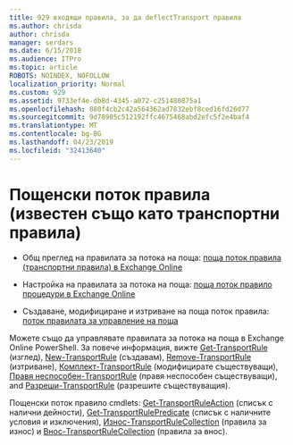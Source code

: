 ```yaml
---
title: 929 входящи правила, за да deflectTransport правила
ms.author: chrisda
author: chrisda
manager: serdars
ms.date: 6/15/2018
ms.audience: ITPro
ms.topic: article
ROBOTS: NOINDEX, NOFOLLOW
localization_priority: Normal
ms.custom: 929
ms.assetid: 9733ef4e-db8d-4345-a072-c251480875a1
ms.openlocfilehash: 880f4cb2c42a564362ad7832ebf8ced16fd26d77
ms.sourcegitcommit: 9d78905c512192ffc4675468abd2efc5f2e4baf4
ms.translationtype: MT
ms.contentlocale: bg-BG
ms.lasthandoff: 04/23/2019
ms.locfileid: "32413640"
---
```

# <a name="mail-flow-rules-also-known-as-transport-rules"></a>Пощенски поток правила (известен също като транспортни правила)

- Общ преглед на правилата за потока на поща: [поща поток правила (транспортни правила) в Exchange Online](https://technet.microsoft.com/library/jj919238.aspx)

- Настройка на правилата за потока на поща: [поща поток правило процедури в Exchange Online](https://technet.microsoft.com/library/dn600436.aspx)

- Създаване, модифициране и изтриване на поща поток правила: [поток правилата за управление на поща](https://technet.microsoft.com/library/jj657505.aspx)

Можете също да управлявате правилата за потока на поща в Exchange Online PowerShell. За повече информация, вижте [Get-TransportRule](https://docs.microsoft.com/powershell/module/exchange/policy-and-compliance/get-transportrule) (изглед), [New-TransportRule](https://docs.microsoft.com/powershell/module/exchange/policy-and-compliance/new-transportrule) (създавам), [Remove-TransportRule](https://docs.microsoft.com/powershell/module/exchange/policy-and-compliance/remove-transportrule) (изтриване), [Комплект-TransportRule](https://docs.microsoft.com/powershell/module/exchange/policy-and-compliance/set-transportrule) (модифицирате съществуващи), [Правя неспособен-TransportRule](https://docs.microsoft.com/powershell/module/exchange/policy-and-compliance/disable-transportrule) (правя неспособен съществуващи), and [Разреши-TransportRule](https://docs.microsoft.com/powershell/module/exchange/policy-and-compliance/enable-transportrule) (разрешите съществуващия).

Пощенски поток правило cmdlets: [Get-TransportRuleAction](https://docs.microsoft.com/powershell/module/exchange/policy-and-compliance/get-transportruleaction) (списък с налични дейности), [Get-TransportRulePredicate](https://docs.microsoft.com/powershell/module/exchange/policy-and-compliance/get-transportrulepredicate) (списък с наличните условия и изключения), [Износ-TransportRuleCollection](https://docs.microsoft.com/powershell/module/exchange/policy-and-compliance/export-transportrulecollection) (правила за износ) и [ Внос-TransportRuleCollection](https://docs.microsoft.com/powershell/module/exchange/policy-and-compliance/import-transportrulecollection) (правила за внос).
